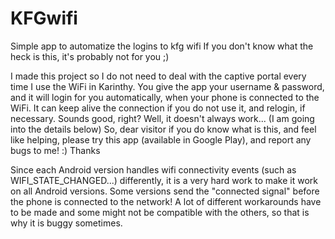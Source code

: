 # KFGwifi
Simple app to automatize the logins to kfg wifi
If you don't know what the heck is this, it's probably not for you ;)

I made this project so I do not need to deal with the captive portal every time I use the WiFi in Karinthy.
You give the app your username & password, and it will login for you automatically, when your phone is connected to the WiFi.
It can keep alive the connection if you do not use it, and relogin, if necessary.
Sounds good, right?
Well, it doesn't always work... (I am going into the details below)
So, dear visitor if you do know what is this, and feel like helping, please try this app (available in Google Play),
and report any bugs to me! :) Thanks


Since each Android version handles wifi connectivity events (such as WIFI_STATE_CHANGED...) differently, it is a very hard work to 
make it work on all Android versions. Some versions send the "connected signal" before the phone is connected to the network!
A lot of different workarounds have to be made and some might not be compatible with the others, so that is why it is buggy sometimes.
